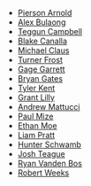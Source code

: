 * [Pierson Arnold](https://github.com/Memeji)
* [Alex Bulaong](https://github.com/alexanderbulaong)
* [Teggun Campbell]()
* [Blake Canalla]()
* [Michael Claus]()
* [Turner Frost](https://github.com/Turner-Frost)
* [Gage Garrett](https://github.com/GageGarrett)
* [Bryan Gates](https://github.com/Revo1utionn)
* [Tyler Kent](https://github.com/TyKent)
* [Grant Lilly]()
* [Andrew Mattucci](https://github.com/AndrewMattucci)
* [Paul Mize](https://github.com/Dr-Bork)
* [Ethan Moe]()
* [Liam Pratt](https://github.com/CaptainLeemo)
* [Hunter Schwamb](https://github.com/NinjaHunter00)
* [Josh Teague]()
* [Ryan Vanden Bos](https://github.com/rickyro03)
* [Robert Weeks](https://github.com/robertweeks2018)

